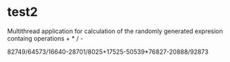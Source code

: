 # test2
Multithread application for calculation of the randomly generated expresion containg operations + * / - 

82749/64573/16640-28701/8025+17525-50539*76827-20888/92873
